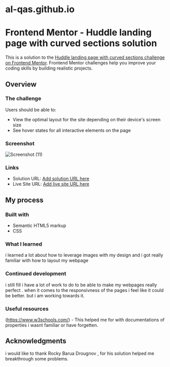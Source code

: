 # al-qas.github.io
# Frontend Mentor - Huddle landing page with curved sections solution

This is a solution to the [Huddle landing page with curved sections challenge on Frontend Mentor](https://www.frontendmentor.io/challenges/huddle-landing-page-with-curved-sections-5ca5ecd01e82137ec91a50f2). Frontend Mentor challenges help you improve your coding skills by building realistic projects. 



## Overview

### The challenge

Users should be able to:

- View the optimal layout for the site depending on their device's screen size
- See hover states for all interactive elements on the page

### Screenshot
![Screenshot (11)](https://github.com/AL-QAS/al-qas.github.io/assets/132195435/eb59bba0-6d7f-4d3d-aae9-ef37f661b51f)


### Links

- Solution URL: [Add solution URL here](https://your-solution-url.com)
- Live Site URL: [Add live site URL here](https://your-live-site-url.com)

## My process

### Built with

- Semantic HTML5 markup
- CSS


### What I learned
i learned a lot about how to leverage images with my design and i got really familiar with how to layout my webpage



### Continued development

i still fill i have a lot of work to do to be able to make my webpages really perfect . when it comes to the responsivness of the pages i feel like it could be better. but i am working towards it.

### Useful resources

(https://www.w3schools.com/) - This helped me for with documentations of properties i wasnt familiar or have forgetten.



## Acknowledgments

i would like to thank Rocky Barua
Drougnov , for his solution helped me breakthrough some problems.

